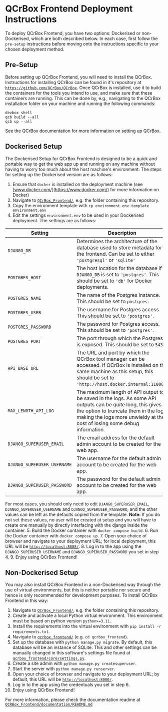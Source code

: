 # QCrBox Frontend Deployment Instructions

To deploy QCrBox Frontend, you have two options: Dockerised or non-Dockerised, which are both described below.  In each case, first follow the `pre-setup` instructions before moving onto the instructions specific to your chosen deployment method.

## Pre-Setup

Before setting up QCrBox Frontend, you will need to install the QCrBox.  Instructions for installing QCrBox can be found in it's repository at [`https://github.com/QCrBox/QCrBox`](https://github.com/QCrBox/QCrBox).
Once QCrBox is installed, use it to build the containers for the tools you intend to use, and make sure that these containers are running.  This can be done by, e.g., navigating to the QCrBox installation folder on your machine and running the following commands:

```
devbox shell
qcb build --all
qcb up --all
```

See the QCrBox documentation for more information on setting up QCrBox.

## Dockerised Setup

The Dockerised Setup for QCrBox Frontend is designed to be a quick and portable way to get the web app up and running on any machine without having to worry too much about the host machine's environment.  The steps for setting up the Dockerised version are as follows:

1. Ensure that `docker` is installed on the deployment machine (see [www.docker.com/](https://www.docker.com/) for more information on Docker)
2. Navigate to [`QCrBox_Frontend/`](..), e.g. the folder containing this repository.
3. Copy the environment template with `cp environment.env.template environment.env`
4. Edit the settings `environment.env` to be used in your Dockerised deployment.  The settings are as follows:

| Setting | Description |
| --- | --- |
| `DJANGO_DB` | Determines the architecture of the database used to store metadata for the frontend.  Can be set to either `'postgresql'` or `'sqlite'` |
| `POSTGRES_HOST` | The host location for the database if `DJANGO_DB` is set to `'postgres'`.  This should be set to `'db'` for Docker deployments. |
| `POSTGRES_NAME` | The name of the Postgres instance.  This should be set to `postgres`. |
| `POSTGRES_USER` | The username for Postgres access.  This should be set to `'postgres'`. |
| `POSTGRES_PASSWORD` | The password for Postgres access.  This should be set to `'postgres'`. |
| `POSTGRES_PORT` | The port through which the Postgres is exposed.  This should be set to `5432`. |
| `API_BASE_URL` | The URL and port by which the QCrBox tool manager can be accessed.  If QCrBox is installed on the same machine as this setup, this should be set to `'http://host.docker.internal:11000'`. |
| `MAX_LENGTH_API_LOG` | The maximum length of API output to be saved in the logs.  As some API outputs can be quite long, this gives the option to truncate them in the logs, making the logs more unwieldy at the cost of losing some debug information. |
| `DJANGO_SUPERUSER_EMAIL` | The email address for the default admin account to be created for the web app. |
| `DJANGO_SUPERUSER_USERNAME` | The username for the default admin account to be created for the web app. |
| `DJANGO_SUPERUSER_PASSWORD` | The password for the default admin account to be created for the web app. |

For most cases, you should only need to edit `DJANGO_SUPERUSER_EMAIL`, `DJANGO_SUPERUSER_USERNAME` and `DJANGO_SUPERUSER_PASSWORD`, and the other values can be left as the defaults copied from the template.  **Note:** If you do not set these values, no user will be created at setup and you will have to create one manually by directly interfacing with the django inside the container.
5. Build the Docker container with `docker compose build`.
6. Run the Docker container with `docker compose up`.
7. Open your choice of browser and navigate to your deployment URL; for local deployment, this URL will be [`http://localhost:8888/`](http://localhost:8888/).
8. Log in to the app using the `DJANGO_SUPERUSER_USERNAME` and `DJANGO_SUPERUSER_PASSWORD` you set in step 4.
9. Enjoy using QCrBox Frontend!

## Non-Dockerised Setup

You may also install QCrBox Frontend in a non-Dockerised way through the use of virtual environments, but this is neither portable nor secure and hence is only recommended for development purposes.  To install QCrBox Frontend in this way:

1. Navigate to [`QCrBox_Frontend/`](..), e.g. the folder containing this repository.
2. Create and activate a local Python virtual environment.  This environment must be based on python version `python>=3.11`.
3. Install the requirements into the virtual environment with `pip install -r requirements.txt`.
4. Navigate to [`qcrbox_frontend/`](../qcrbox_frontend) (e.g. `cd qcrbox_frontend`).
5. Set up the database with `python manage.py migrate`.  By default, this database will be an instance of SQLite.  This and other settings can be manually changed in this software's settings file found at [`qcrbox_frontend/core/settings.py`](../qcrbox_frontend/core/settings.py).
6. Create a site admin with `python manage.py createsuperuser`.
7. Start the server with `python manage.py runserver`.
8. Open your choice of browser and navigate to your deployment URL; by default, this URL will be [`http://localhost:8000/`](http://localhost:8000/).
9. Log in to the app using the credentuals you set in step 6.
10. Enjoy using QCrBox Frontend!

For more information, please check the documentation readme at [`QCRBox_Frontend/documentation/README.md`](./README.md)

